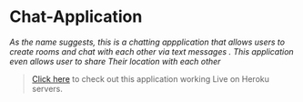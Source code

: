 # Chat-Application

_As the name suggests, this is a chatting appplication that allows users to create rooms and chat with each other via text messages . This application even allows user to share Their location with each other_

> [Click here](https://rooms4u.herokuapp.com/ 'Rooms4u') to check out this application working Live on Heroku servers.
